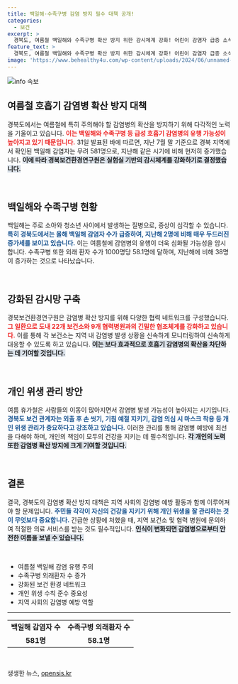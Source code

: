 ```yaml
---
title: 백일해·수족구병 감염 방지 필수 대책 공개!
categories:
  - 보건
excerpt: >
  경북도, 여름철 백일해와 수족구병 확산 방지 위한 감시체계 강화! 어린이 감염자 급증 소식에 경각심 촉구, 개인 위생 관리 필수!
feature_text: >
  경북도, 여름철 백일해와 수족구병 확산 방지 위한 감시체계 강화! 어린이 감염자 급증 소식에 경각심 촉구, 개인 위생 관리 필수!
image: 'https://www.behealthy4u.com/wp-content/uploads/2024/06/unnamed-file.png'
---
```


<p><img src="https://www.behealthy4u.com/wp-content/uploads/2024/06/unnamed-file.png" alt="info 속보" /></p>

<h2 data-ke-size="size26">여름철 호흡기 감염병 확산 방지 대책</h2>

<p data-ke-size="size16">경북도에서는 여름철에 특히 주의해야 할 감염병의 확산을 방지하기 위해 다각적인 노력을 기울이고 있습니다. <b><span style="color: #ee2323;">이는 백일해와 수족구병 등 급성 호흡기 감염병의 유행 가능성이 높아지고 있기 때문입니다.</span></b> 31일 발표된 바에 따르면, 지난 7월 말 기준으로 경북 지역에서 확인된 백일해 감염자는 무려 581명으로, 지난해 같은 시기에 비해 현저히 증가했습니다. <b><span style="background-color: #21538527;">이에 따라 경북보건환경연구원은 실험실 기반의 감시체계를 강화하기로 결정했습니다.</span></b></p>

<p data-ke-size="size16">&nbsp;</p>

<h2 data-ke-size="size26">백일해와 수족구병 현황</h2>

<p data-ke-size="size16">백일해는 주로 소아와 청소년 사이에서 발생하는 질병으로, 증상이 심각할 수 있습니다. <b><span style="color: #1a5490;">특히 경북도에서는 올해 백일해 감염자 수가 급증하여, 지난해 2명에 비해 매우 두드러진 증가세를 보이고 있습니다.</span></b> 이는 여름철에 감염병의 유행이 더욱 심화될 가능성을 암시합니다. 수족구병 또한 외래 환자 수가 1000명당 58.1명에 달하며, 지난해에 비해 38명이 증가하는 것으로 나타났습니다.</p>

<p data-ke-size="size16">&nbsp;</p>

<h2 data-ke-size="size26">강화된 감시망 구축</h2>

<p data-ke-size="size16">경북보건환경연구원은 감염병 확산 방지를 위해 다양한 협력 네트워크를 구성했습니다. <b><span style="color: #ee2323;">그 일환으로 도내 22개 보건소와 9개 협력병원과의 긴밀한 협조체계를 강화하고 있습니다.</span></b> 이를 통해 각 보건소는 지역 내 감염병 발생 상황을 신속하게 모니터링하여 신속하게 대응할 수 있도록 하고 있습니다. <b><span style="background-color: #21538527;">이는 보다 효과적으로 호흡기 감염병의 확산을 차단하는 데 기여할 것입니다.</span></b></p>

<p data-ke-size="size16">&nbsp;</p>

<h2 data-ke-size="size26">개인 위생 관리 방안</h2>

<p data-ke-size="size16">여름 휴가철은 사람들의 이동이 많아지면서 감염병 발생 가능성이 높아지는 시기입니다. <b><span style="color: #1a5490;">경북도 보건 관계자는 외출 후 손 씻기, 기침 예절 지키기, 감염 의심 시 마스크 착용 등 개인 위생 관리가 중요하다고 강조하고 있습니다.</span></b> 이러한 관리를 통해 감염병 예방에 최선을 다해야 하며, 개인의 책임이 모두의 건강을 지키는 데 필수적입니다. <b><span style="background-color: #21538527;">각 개인의 노력 또한 감염병 확산 방지에 크게 기여할 것입니다.</span></b></p>

<p data-ke-size="size16">&nbsp;</p>

<h2 data-ke-size="size26">결론</h2>

<p data-ke-size="size16">결국, 경북도의 감염병 확산 방지 대책은 지역 사회의 감염병 예방 활동과 함께 이루어져야 할 문제입니다. <b><span style="color: #1a5490;">주민들 각각이 자신의 건강을 지키기 위해 개인 위생을 잘 관리하는 것이 무엇보다 중요합니다.</span></b> 긴급한 상황에 처했을 때, 지역 보건소 및 협력 병원에 문의하여 적절한 의료 서비스를 받는 것도 필수적입니다. <b><span style="background-color: #21538527;">인식이 변화되면 감염병으로부터 안전한 여름을 보낼 수 있습니다.</span></b></p>

<p data-ke-size="size16">&nbsp;</p>

<ul>
  <li>여름철 백일해 감염 유행 주의</li>
  <li>수족구병 외래환자 수 증가</li>
  <li>강화된 보건 환경 네트워크</li>
  <li>개인 위생 수칙 준수 중요성</li>
  <li>지역 사회의 감염병 예방 역할</li>
</ul>

<hr>

<table style="width: 100%;">
  <tr>
    <td style="text-align: center; height: 17px;"><b>백일해 감염자 수</b></td>
    <td style="text-align: center; height: 17px;"><b>수족구병 외래환자 수</b></td>
  </tr>
  <tr>
    <td style="text-align: center; height: 17px;"><b>581명</b></td>
    <td style="text-align: center; height: 17px;"><b>58.1명</b></td>
  </tr>
</table>

<p data-ke-size="size16">&nbsp;</p>
생생한 뉴스, <a href="https://opensis.kr" rel="dofollow">opensis.kr</a>


